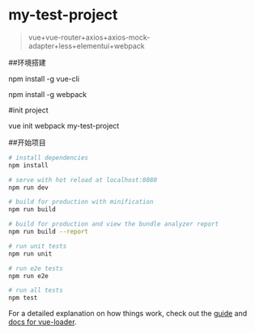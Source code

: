 # my-test-project

>vue+vue-router+axios+axios-mock-adapter+less+elementui+webpack

##环境搭建

npm install -g vue-cli

npm install -g webpack

#init project

vue init webpack my-test-project

##开始项目

``` bash
# install dependencies
npm install

# serve with hot reload at localhost:8080
npm run dev

# build for production with minification
npm run build

# build for production and view the bundle analyzer report
npm run build --report

# run unit tests
npm run unit

# run e2e tests
npm run e2e

# run all tests
npm test
```

For a detailed explanation on how things work, check out the [guide](http://vuejs-templates.github.io/webpack/) and [docs for vue-loader](http://vuejs.github.io/vue-loader).
